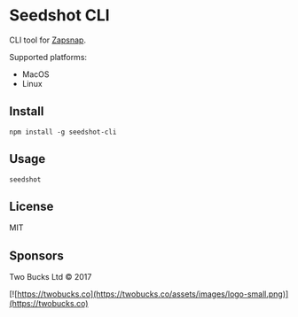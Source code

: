 # Seedshot CLI

CLI tool for [Zapsnap](http://zapsnap.io). 

Supported platforms:

* MacOS
* Linux

## Install

```
npm install -g seedshot-cli
```

## Usage

```
seedshot
```

## License

MIT

## Sponsors

Two Bucks Ltd © 2017

[![https://twobucks.co](https://twobucks.co/assets/images/logo-small.png)](https://twobucks.co)
